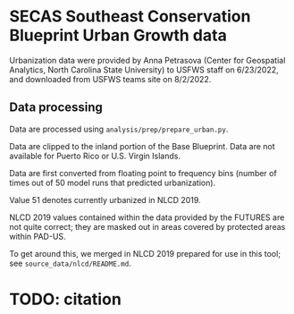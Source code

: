 # SECAS Southeast Conservation Blueprint Urban Growth data

Urbanization data were provided by Anna Petrasova (Center for Geospatial Analytics,
North Carolina State University) to USFWS staff on 6/23/2022, and downloaded
from USFWS teams site on 8/2/2022.

## Data processing

Data are processed using `analysis/prep/prepare_urban.py`.

Data are clipped to the inland portion of the Base Blueprint. Data are not
available for Puerto Rico or U.S. Virgin Islands.

Data are first converted from floating point to frequency bins (number of times
out of 50 model runs that predicted urbanization).

Value 51 denotes currently urbanized in NLCD 2019.

NLCD 2019 values contained within the data provided by the FUTURES are not quite
correct; they are masked out in areas covered by protected areas within PAD-US.

To get around this, we merged in NLCD 2019 prepared for use in this tool; see
`source_data/nlcd/README.md`.

# TODO: citation
